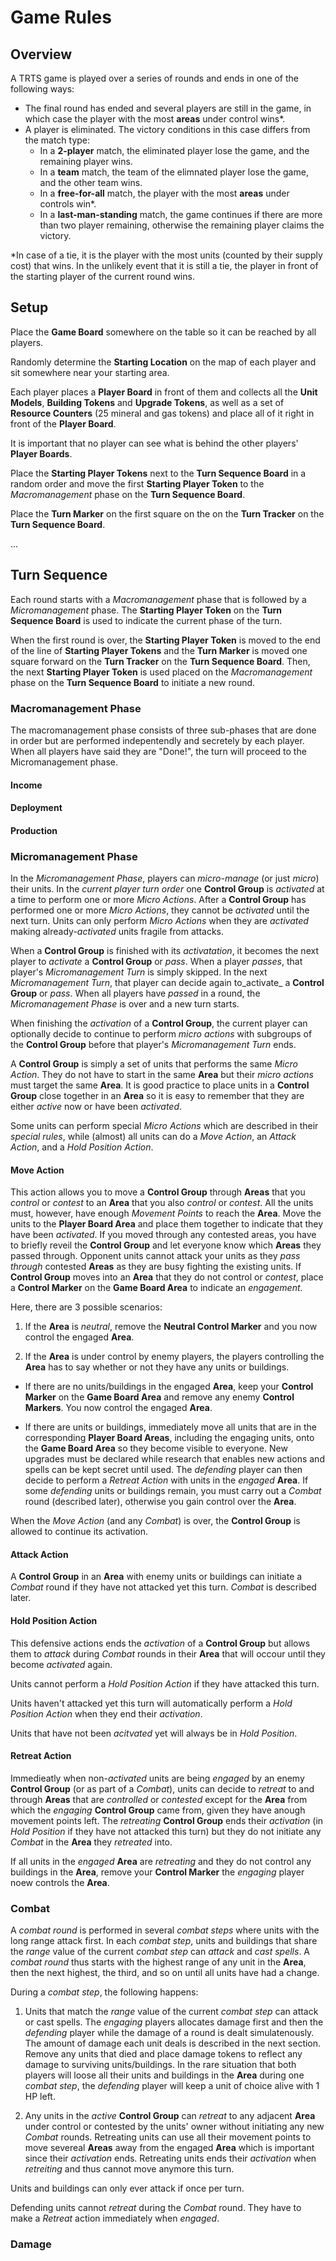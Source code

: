 # Game Rules

## Overview
A TRTS game is played over a series of rounds and ends in one of the following ways:

- The final round has ended and several players are still in the game, in which case the player with the most **areas** under control wins*.
- A player is eliminated. The victory conditions in this case differs from the match type:
  - In a **2-player** match, the eliminated player lose the game, and the remaining player wins.
  - In a **team** match, the team of the elimnated player lose the game, and the other team wins.
  - In a **free-for-all** match, the player with the most **areas** under controls win*.
  - In a **last-man-standing** match, the game continues if there are more than two player remaining, otherwise the remaining player claims the victory.

*In case of a tie, it is the player with the most units (counted by their supply cost) that wins. In the unlikely event that it is still a tie, the player in front of the starting player of the current round wins.

## Setup

Place the **Game Board** somewhere on the table so it can be reached by all players.

Randomly determine the **Starting Location** on the map of each player and sit somewhere near your starting area.

Each player places a **Player Board** in front of them and collects all the **Unit Models**, **Building Tokens** and **Upgrade Tokens**, as well as a set of **Resource Counters** (25 mineral and gas tokens) and place all of it right in front of the **Player Board**.

It is important that no player can see what is behind the other players' **Player Boards**.

Place the **Starting Player Tokens** next to the **Turn Sequence Board** in a random order and move the first **Starting Player Token** to the _Macromanagement_ phase on the **Turn Sequence Board**.

Place the **Turn Marker** on the first square on the on the **Turn Tracker** on the **Turn Sequence Board**.

...

## Turn Sequence 

Each round starts with a _Macromanagement_ phase that is followed by a _Micromanagement_ phase. The **Starting Player Token** on the **Turn Sequence Board** is used to indicate the current phase of the turn.

When the first round is over, the **Starting Player Token** is moved to the end of the line of **Starting Player Tokens** and the **Turn Marker** is moved one square forward on the **Turn Tracker** on the **Turn Sequence Board**. Then, the next **Starting Player Token** is used placed on the _Macromanagement_ phase on the **Turn Sequence Board** to initiate a new round.

### Macromanagement Phase

The macromanagement phase consists of three sub-phases that are done in order but are performed indepentendly and secretely by each player. When all players have said they are "Done!", the turn will proceed to the Micromanagement phase.

#### Income

#### Deployment

#### Production

### Micromanagement Phase

In the _Micromanagement Phase_, players can _micro-manage_ (or just _micro_) their units. In the _current player turn order_ one **Control Group** is _activated_ at a time to perform one or more _Micro Actions_. After a **Control Group** has performed one or more _Micro Actions_, they cannot be _activated_ until the next turn. Units can only perform _Micro Actions_ when they are _activated_ making already-_activated_ units fragile from attacks. 

When a **Control Group** is finished with its _activatation_, it becomes the next player to _activate_ a **Control Group** or _pass_. When a player _passes_, that player's _Micromanagement Turn_ is simply skipped. In the next _Micromanagement Turn_, that player can decide again to_activate_ a **Control Group** or _pass_. When all players have _passed_ in a round, the _Micromanagement Phase_ is over and a new turn starts.

When finishing the _activation_ of a **Control Group**, the current player can optionally decide to continue to perform _micro actions_ with subgroups of the **Control Group** before that player's _Micromanagement Turn_ ends.

A **Control Group** is simply a set of units that performs the same _Micro Action_. They do not have to start in the same **Area** but their _micro actions_ must target the same **Area**. It is good practice to place units in a **Control Group** close together in an **Area** so it is easy to remember that they are either _active_ now or have been _activated_.

Some units can perform special _Micro Actions_ which are described in their _special rules_, while (almost) all units can do a _Move Action_, an _Attack Action_, and a _Hold Position Action_. 

#### Move Action

This action allows you to move a **Control Group** through **Areas** that you _control_ or _contest_ to an **Area** that you also _control_ or _contest_. All the units must, however, have enough _Movement Points_ to reach the **Area**. Move the units to the **Player Board Area** and place them together to indicate that they have been _activated_. If you moved through any contested areas, you have to briefly reveil the **Control Group** and let everyone know which **Areas** they passed through. Opponent units cannot attack your units as they _pass through_ contested **Areas** as they are busy fighting the existing units. If **Control Group** moves into an **Area** that they do not control or _contest_, place a **Control Marker** on the **Game Board Area** to indicate an _engagement_. 

Here, there are 3 possible scenarios:

1. If the **Area** is _neutral_, remove the **Neutral Control Marker** and you now control the engaged **Area**. 

2. If the **Area** is under control by enemy players, the players controlling the **Area** has to say whether or not they have any units or buildings.

* If there are no units/buildings in the engaged **Area**, keep your **Control Marker** on the **Game Board Area** and remove any enemy **Control Markers**. You now control the engaged **Area**.

* If there are units or buildings, immediately move all units that are in the corresponding **Player Board Areas**, including the engaging units, onto the **Game Board Area** so they become visible to everyone. New upgrades must be declared while research that enables new actions and spells can be kept secret until used.
The _defending_ player can then decide to perform a _Retreat Action_ with units in the _engaged_ **Area**. If some _defending_ units or buildings remain, you must carry out a _Combat_ round (described later), otherwise you gain control over the **Area**.

When the _Move Action_ (and any _Combat_) is over, the **Control Group** is allowed to continue its activation.

#### Attack Action
A **Control Group** in an **Area** with enemy units or buildings can initiate a _Combat_ round if they have not attacked yet this turn. _Combat_ is described later.

#### Hold Position Action
This defensive actions ends the _activation_ of a **Control Group** but allows them to _attack_ during _Combat_ rounds in their **Area** that will occour until they become _activated_ again.

Units cannot perform a _Hold Position Action_ if they have attacked this turn.

Units haven't attacked yet this turn will automatically perform a _Hold Position Action_ when they end their _activation_.

Units that have not been _acitvated_ yet will always be in _Hold Position_.

#### Retreat Action
Immedieatly when non-_activated_ units are being _engaged_ by an enemy **Control Group** (or as part of a _Combat_), units can decide to _retreat_ to and through **Areas** that are _controlled_ or _contested_ except for the **Area** from which the _engaging_ **Control Group** came from, given they have anough movement points left. The _retreating_ **Control Group** ends their _activation_ (in _Hold Position_ if they have not attacked this turn) but they do not initiate any _Combat_ in the **Area** they _retreated_ into. 

If all units in the _engaged_ **Area** are _retreating_ and they do not control any buildings in the **Area**, remove your **Control Marker** the _engaging_ player noew controls the **Area**.

### Combat
A _combat round_ is performed in several _combat steps_ where units with the long range attack first. In each _combat step_, units and buildings that share the _range_ value of the current _combat step_ can _attack_ and _cast spells_. A _combat round_ thus starts with the highest range of any unit in the **Area**, then the next highest, the third, and so on until all units have had a change. 

During a _combat step_, the following happens:

1. Units that match the _range_ value of the current _combat step_ can attack or cast spells. The _engaging_ players allocates damage first and then the _defending_ player while the damage of a round is dealt simulatenously. The amount of damage each unit deals is described in the next section. Remove any units that died and place damage tokens to reflect any damage to surviving units/buildings. In the rare situation that both players will loose all their units and buildings in the **Area** during one _combat step_, the _defending_ player will keep a unit of choice alive with 1 HP left.

2. Any units in the _active_ **Control Group** can _retreat_ to any adjacent **Area** under control or contested by the units' owner without initiating any new _Combat_ rounds. Retreating units can use all their movement points to move severeal **Areas** away from the engaged **Area** which is important since their _activation_ ends. Retreating units ends their _activation_ when _retreiting_ and thus cannot move anymore this turn. 

Units and buildings can only ever attack if once per turn. 

Defending units cannot _retreat_ during the _Combat_ round. They have to make a _Retreat_ action immediately when _engaged_.

### Damage


